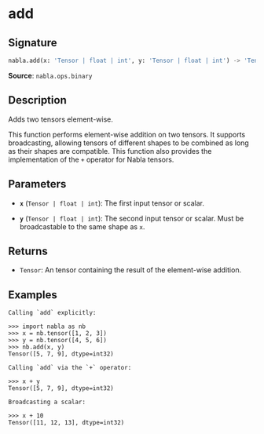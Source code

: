 # add

## Signature

```python
nabla.add(x: 'Tensor | float | int', y: 'Tensor | float | int') -> 'Tensor'
```

**Source**: `nabla.ops.binary`

## Description

Adds two tensors element-wise.

This function performs element-wise addition on two tensors. It supports
broadcasting, allowing tensors of different shapes to be combined as long
as their shapes are compatible. This function also provides the
implementation of the `+` operator for Nabla tensors.

## Parameters

- **`x`** (`Tensor | float | int`): The first input tensor or scalar.

- **`y`** (`Tensor | float | int`): The second input tensor or scalar. Must be broadcastable to the same shape as `x`.

## Returns

- `Tensor`: An tensor containing the result of the element-wise addition.

## Examples

```pycon
Calling `add` explicitly:

>>> import nabla as nb
>>> x = nb.tensor([1, 2, 3])
>>> y = nb.tensor([4, 5, 6])
>>> nb.add(x, y)
Tensor([5, 7, 9], dtype=int32)

Calling `add` via the `+` operator:

>>> x + y
Tensor([5, 7, 9], dtype=int32)

Broadcasting a scalar:

>>> x + 10
Tensor([11, 12, 13], dtype=int32)
```
